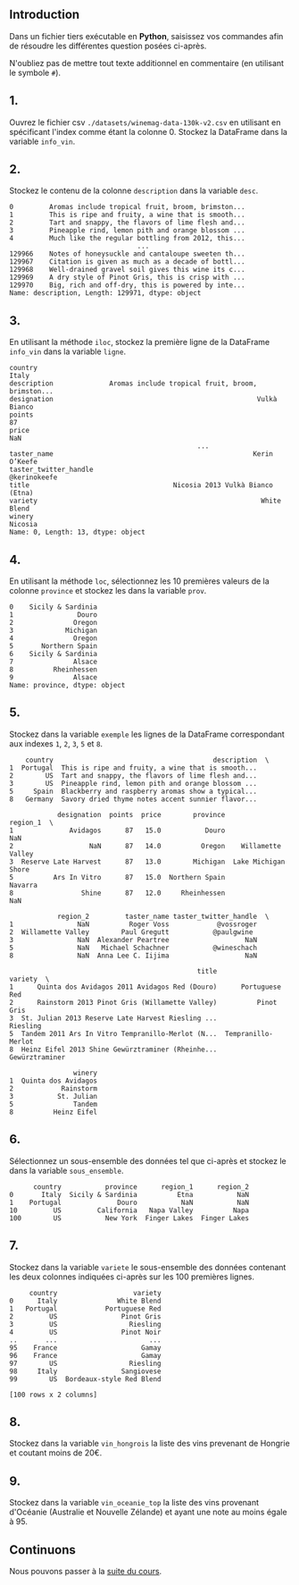 ## Introduction 

Dans un fichier tiers exécutable en **Python**, saisissez vos commandes afin de résoudre les différentes question posées ci-après.

N'oubliez pas de mettre tout texte additionnel en commentaire (en utilisant le symbole `#`).

## 1.

Ouvrez le fichier csv `./datasets/winemag-data-130k-v2.csv` en utilisant en spécificant l'index comme étant la colonne 0. Stockez la DataFrame dans la variable `info_vin`.

## 2.

Stockez le contenu de la colonne `description` dans la variable `desc`.

```
0         Aromas include tropical fruit, broom, brimston...
1         This is ripe and fruity, a wine that is smooth...
2         Tart and snappy, the flavors of lime flesh and...
3         Pineapple rind, lemon pith and orange blossom ...
4         Much like the regular bottling from 2012, this...
                                ...                        
129966    Notes of honeysuckle and cantaloupe sweeten th...
129967    Citation is given as much as a decade of bottl...
129968    Well-drained gravel soil gives this wine its c...
129969    A dry style of Pinot Gris, this is crisp with ...
129970    Big, rich and off-dry, this is powered by inte...
Name: description, Length: 129971, dtype: object
```

## 3.

En utilisant la méthode `iloc`, stockez la première ligne de la DataFrame `info_vin` dans la variable `ligne`.

```
country                                                              Italy
description              Aromas include tropical fruit, broom, brimston...
designation                                                   Vulkà Bianco
points                                                                  87
price                                                                  NaN
                                               ...                        
taster_name                                                  Kerin O’Keefe
taster_twitter_handle                                         @kerinokeefe
title                                    Nicosia 2013 Vulkà Bianco  (Etna)
variety                                                        White Blend
winery                                                             Nicosia
Name: 0, Length: 13, dtype: object
```

## 4.

En utilisant la méthode `loc`, sélectionnez les 10 premières valeurs de la colonne `province` et stockez les dans la variable `prov`.

```
0    Sicily & Sardinia
1                Douro
2               Oregon
3             Michigan
4               Oregon
5       Northern Spain
6    Sicily & Sardinia
7               Alsace
8          Rheinhessen
9               Alsace
Name: province, dtype: object
```

## 5.

Stockez dans la variable `exemple` les lignes de la DataFrame correspondant aux indexes `1`, `2`, `3`, `5` et `8`.

```
    country                                        description  \
1  Portugal  This is ripe and fruity, a wine that is smooth...   
2        US  Tart and snappy, the flavors of lime flesh and...   
3        US  Pineapple rind, lemon pith and orange blossom ...   
5     Spain  Blackberry and raspberry aromas show a typical...   
8   Germany  Savory dried thyme notes accent sunnier flavor...   

            designation  points  price        province             region_1  \
1              Avidagos      87   15.0           Douro                  NaN   
2                   NaN      87   14.0          Oregon    Willamette Valley   
3  Reserve Late Harvest      87   13.0        Michigan  Lake Michigan Shore   
5          Ars In Vitro      87   15.0  Northern Spain              Navarra   
8                 Shine      87   12.0     Rheinhessen                  NaN   

            region_2         taster_name taster_twitter_handle  \
1                NaN          Roger Voss            @vossroger   
2  Willamette Valley        Paul Gregutt           @paulgwine    
3                NaN  Alexander Peartree                   NaN   
5                NaN   Michael Schachner           @wineschach   
8                NaN  Anna Lee C. Iijima                   NaN   

                                               title             variety  \
1      Quinta dos Avidagos 2011 Avidagos Red (Douro)      Portuguese Red   
2      Rainstorm 2013 Pinot Gris (Willamette Valley)          Pinot Gris   
3  St. Julian 2013 Reserve Late Harvest Riesling ...            Riesling   
5  Tandem 2011 Ars In Vitro Tempranillo-Merlot (N...  Tempranillo-Merlot   
8  Heinz Eifel 2013 Shine Gewürztraminer (Rheinhe...      Gewürztraminer   

                winery  
1  Quinta dos Avidagos  
2            Rainstorm  
3           St. Julian  
5               Tandem  
8          Heinz Eifel
```

## 6.

Sélectionnez un sous-ensemble des données tel que ci-après et stockez le dans la variable `sous_ensemble`.

```
      country           province      region_1      region_2
0       Italy  Sicily & Sardinia          Etna           NaN
1    Portugal              Douro           NaN           NaN
10         US         California   Napa Valley          Napa
100        US           New York  Finger Lakes  Finger Lakes
```

## 7.

Stockez dans la variable `variete` le sous-ensemble des données contenant les deux colonnes indiquées ci-après sur les 100 premières lignes.

```
     country                   variety
0      Italy               White Blend
1   Portugal            Portuguese Red
2         US                Pinot Gris
3         US                  Riesling
4         US                Pinot Noir
..       ...                       ...
95    France                     Gamay
96    France                     Gamay
97        US                  Riesling
98     Italy                Sangiovese
99        US  Bordeaux-style Red Blend

[100 rows x 2 columns]
```

## 8.

Stockez dans la variable `vin_hongrois` la liste des vins prevenant de Hongrie et coutant moins de 20€.

## 9.

Stockez dans la variable `vin_oceanie_top` la liste des vins provenant d'Océanie (Australie et Nouvelle Zélande) et ayant une note au moins égale à 95.

## Continuons

Nous pouvons passer à la [suite du cours](./3_summary-functions-and-maps.md).
